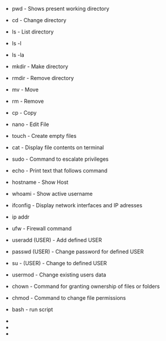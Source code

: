 -  pwd - Shows present working directory
-  cd - Change directory

-  ls - List directory
-  ls -l	
-  ls -la  	


-  mkdir - Make directory
-  rmdir - Remove directory

-  mv - Move
-  rm - Remove
-  cp - Copy

-  nano - Edit File 
-  touch - Create empty files
-  cat - Display file contents on terminal

-  sudo - Command to escalate privileges
-  echo - Print text that follows command

-  hostname - Show Host
-  whoami - Show active username

-  ifconfig - Display network interfaces and IP adresses		
-  ip addr
-  ufw - Firewall command

-  useradd (USER) - Add defined USER
-  passwd (USER) - Change password for defined USER
-  su - (USER) - Change to defined USER
-  usermod - Change existing users data
 
-  chown - Command for granting ownership of files or folders
-  chmod - Command to change file permissions
- bash - run script
-
-
-

